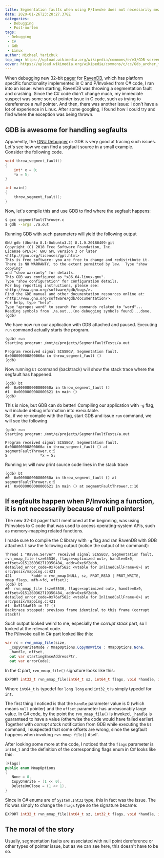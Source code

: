 ```yaml
---
title: Segmentation faults when using P/Invoke does not necessarily mean null pointer references
date: 2020-01-26T23:28:27.378Z
categories:
  - Debugging
  - Post-mortem
tags: 
 - Debugging 
 - C#
 - Gdb
 - Linux
author: Michael Yarichuk
top_img: https://upload.wikimedia.org/wikipedia/commons/e/e3/GDB-screenshot.gif
cover: https://upload.wikimedia.org/wikipedia/commons/c/cc/Gdb_archer_fish.svg
---
```

When debugging new 32-bit [pager](https://en.wikipedia.org/wiki/Paging) for [RavenDB](https://ravendb.net/), which has platform specific functionality implemented in C and P/Invoked from C# code, I ran into an issue: when starting, RavenDB was throwing a segmentation fault and crashing. Since the C# code didn't change much, my immediate suspect was some sort of pointer issue in C code, such as trying to dereference a *null* pointer. 
And then, there was another issue: I don't have a lot of experience in Linux. After some googling, I found how I could try and find where the exception was being thrown.

## GDB is awesome for handling segfaults
Apparently, the [GNU Debugger](https://en.wikipedia.org/wiki/GNU_Debugger) or GDB is very good at tracing such issues. Let's see how we can find a segfault source in a small example.  
Consider the following code. 
```cpp
void throw_segment_fault()
{
	int* x = 0;
	*x = 5;
}

int main()
{
	throw_segment_fault();
}
```

Now, let's compile this and use GDB to find where the segfault happens:
```bash
$ gcc segmentFaultThrower.c
$ gdb --args ./a.out
```

Running GDB with such parameters will yield the following output
```gdb
GNU gdb (Ubuntu 8.1-0ubuntu3.2) 8.1.0.20180409-git
Copyright (C) 2018 Free Software Foundation, Inc.
License GPLv3+: GNU GPL version 3 or later <http://gnu.org/licenses/gpl.html>
This is free software: you are free to change and redistribute it.
There is NO WARRANTY, to the extent permitted by law.  Type "show copying"
and "show warranty" for details.
This GDB was configured as "x86_64-linux-gnu".
Type "show configuration" for configuration details.
For bug reporting instructions, please see:
<http://www.gnu.org/software/gdb/bugs/>.
Find the GDB manual and other documentation resources online at:
<http://www.gnu.org/software/gdb/documentation/>.
For help, type "help".
Type "apropos word" to search for commands related to "word"...
Reading symbols from ./a.out...(no debugging symbols found)...done.
(gdb)
```

We have now run our application with GDB attached and paused. Executing ``run`` command actually starts the program.
```gdb
(gdb) run
Starting program: /mnt/e/projects/SegmentFaultTests/a.out

Program received signal SIGSEGV, Segmentation fault.
0x000000000800060a in throw_segment_fault ()
(gdb)
```

Now running ``bt`` command (backtrack) will show the stack trace where the segfault has happened.
```gdb
(gdb) bt
#0  0x000000000800060a in throw_segment_fault ()
#1  0x0000000008000621 in main ()
(gdb)
```

This is nice, but GDB can do better! Compiling our application with ``-g`` flag, will include debug information into executable.  
So, if we re-compile with the flag, start GDB and issue ``run`` command, we will see the following
```gdb
(gdb) run
Starting program: /mnt/e/projects/SegmentFaultTests/a.out

Program received signal SIGSEGV, Segmentation fault.
0x000000000800060a in throw_segment_fault () at segmentFaultThrower.c:5
5               *x = 5;
```

Running ``bt`` will now print source code lines in the stack trace
```gdb
(gdb) bt
#0  0x000000000800060a in throw_segment_fault () at segmentFaultThrower.c:5
#1  0x0000000008000621 in main () at segmentFaultThrower.c:10
```

## If segfaults happen when P/Invoking a function, it is not necessarily because of null pointers! 
The new 32-bit pager that I mentioned at the beginning, was using P/Invokes to C code that was used to access operating-system APIs, such as memory-mapping related functions. 

I made sure to compile the C library with ``-g`` flag and ran RavenDB with GDB attached. I saw the following output (notice the output of ``bt`` command):
```gdb
Thread 1 "Raven.Server" received signal SIGSEGV, Segmentation fault.
rvn_mmap_file (sz=65536, flags=<optimized out>, handle=0x0, offset=9151260362719350484, addr=0xe6f2ebb, detailed_error_code=0x76af562c <vtable for InlinedCallFrame+8>) at src/posix/mapping.c:421
421         *addr = rvn_mmap(NULL, sz, PROT_READ | PROT_WRITE, mmap_flags, mfh->fd, offset);
(gdb) bt
#0  rvn_mmap_file (sz=65536, flags=<optimized out>, handle=0x0, offset=9151260362719350484, addr=0xe6f2ebb, detailed_error_code=0x76af562c <vtable for InlinedCallFrame+8>) at src/posix/mapping.c:421
#1  0x513da610 in ?? ()
Backtrace stopped: previous frame identical to this frame (corrupt stack?)
```
Such output looked weird to me, especially the *corrupt stack* part, so I looked at the relevant code.  
The P/Invoke call in C# part looked like this:
```cs
var rc = rvn_mmap_file(size, 
  _copyOnWriteMode ? MmapOptions.CopyOnWrite : MmapOptions.None, 
  _handle, offset, 
  out var startingBaseAddressPtr,
  out var errorCode);
```
In the C part, ``rvn_mmap_file()`` signature looks like this:
```cpp
EXPORT int32_t rvn_mmap_file(int64_t sz, int64_t flags, void *handle, int64_t offset, void **addr, int32_t *detailed_error_code)
```
Where ``int64_t`` is typedef for ``long long`` and ``int32_t`` is simply typedef for ``int``.  
  
The first thing I noticed is that the ``handle`` parameter value is 0 (which means ``null`` pointer) and the ``offset`` parameter has unreasonably large value. 
In C# code, by the point the ``rvn_mmap_file()`` is invoked, ``_handle`` is guaranteed to have a value (otherwise the code would have failed earlier). Together with *corrupt stack* notification from GDB while executing the ``bt`` command, I suspected that some offsets are wrong, since the segfault happens when invoking ``rvn_mmap_file()`` itself. 

After looking some more at the code, I noticed that the ``flags`` parameter is ``int64_t`` and the definition of the corresponding flags enum in C# looks like this:
```cs
[Flags]
public enum MmapOptions
{
   None = 0,
   CopyOnWrite = (1 << 0),
   DeleteOnClose = (1 << 1),
}
```
  
Since in C# enums are of ``System.Int32`` type, this in fact was the issue. The fix was simply to change the ``flags`` type so the signature became:
```cpp
EXPORT int32_t rvn_mmap_file(int64_t sz, int32_t flags, void *handle, int64_t offset, void **addr, int32_t *detailed_error_code)
```
  
## The moral of the story
Usually, segmentation faults are associated with null point dereference or other types of pointer issue, but as we can see here, this doesn't have to be so.